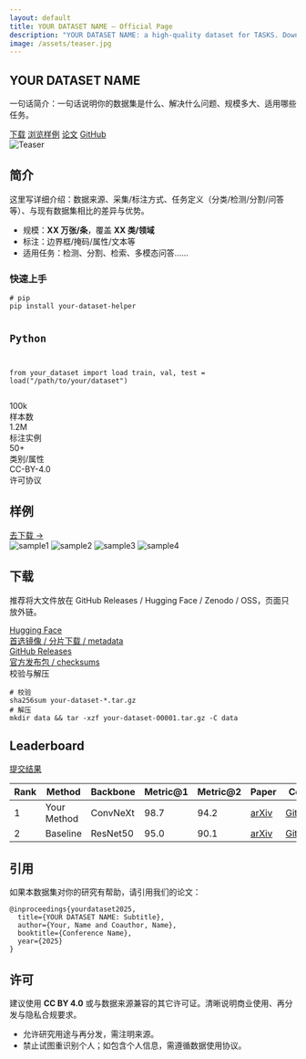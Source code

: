 ```yaml
---
layout: default
title: YOUR DATASET NAME — Official Page
description: "YOUR DATASET NAME: a high-quality dataset for TASKS. Download, browse samples, view leaderboard, and cite the paper."
image: /assets/teaser.jpg
---
```


<!-- Hero -->
<section class="hero-bg">
  <div class="max-w-7xl mx-auto px-4 sm:px-6 lg:px-8 py-16 sm:py-24">
    <div class="grid lg:grid-cols-2 gap-10 items-center">
      <div>
        <h1 class="text-3xl sm:text-5xl font-extrabold tracking-tight leading-tight">YOUR DATASET NAME</h1>
        <p class="mt-5 text-lg text-slate-600 dark:text-slate-300">一句话简介：一句话说明你的数据集是什么、解决什么问题、规模多大、适用哪些任务。</p>
        <div class="mt-6 flex flex-wrap gap-3">
          <a href="#download" class="inline-flex items-center px-4 py-2 rounded-xl bg-blue-600 text-white hover:bg-blue-700">下载</a>
          <a href="#gallery" class="inline-flex items-center px-4 py-2 rounded-xl bg-slate-900 text-white dark:bg-white dark:text-slate-900 hover:opacity-90">浏览样例</a>
          <a href="#paper" class="inline-flex items-center px-4 py-2 rounded-xl border border-slate-300 dark:border-slate-700">论文</a>
          <a href="https://github.com/yourname/yourrepo" target="_blank" class="inline-flex items-center px-4 py-2 rounded-xl border border-slate-300 dark:border-slate-700">GitHub</a>
        </div>
      </div>
      <div class="relative">
        <img src="{{ '/assets/teaser.jpg' | relative_url }}" alt="Teaser" class="w-full rounded-2xl shadow-soft border border-slate-200/70 dark:border-slate-800/70"/>
      </div>
    </div>
  </div>
</section>

<!-- About -->
<section id="about" class="py-16 sm:py-20">
  <div class="max-w-6xl mx-auto px-4 sm:px-6 lg:px-8">
    <div class="grid lg:grid-cols-3 gap-10 items-start">
      <div class="lg:col-span-2">
        <h2 class="text-2xl font-bold">简介</h2>
        <p class="mt-4 text-slate-600 dark:text-slate-300">这里写详细介绍：数据来源、采集/标注方式、任务定义（分类/检测/分割/问答等）、与现有数据集相比的差异与优势。</p>
        <ul class="mt-4 list-disc pl-5 space-y-2 text-slate-600 dark:text-slate-300">
          <li>规模：<b>XX 万张/条</b>，覆盖 <b>XX 类/领域</b></li>
          <li>标注：边界框/掩码/属性/文本等</li>
          <li>适用任务：检测、分割、检索、多模态问答……</li>
        </ul>
      </div>
      <div class="p-5 card bg-white dark:bg-slate-900 border border-slate-200/70 dark:border-slate-800/70 shadow-soft">
        <h3 class="font-semibold">快速上手</h3>
        <pre class="mt-3 text-sm bg-slate-900 text-white p-4 rounded-xl overflow-x-auto"><code># pip
pip install your-dataset-helper

# Python
from your_dataset import load
train, val, test = load("/path/to/your/dataset")
</code></pre>
      </div>
    </div>
  </div>
</section>

<!-- Stats -->
<section id="stats" class="py-12 bg-white/60 dark:bg-slate-900/60">
  <div class="max-w-6xl mx-auto px-4 sm:px-6 lg:px-8">
    <div class="grid grid-cols-2 sm:grid-cols-4 gap-6">
      <div class="p-5 card bg-white dark:bg-slate-900 border border-slate-200/70 dark:border-slate-800/70 text-center">
        <div class="text-3xl font-extrabold">100k</div>
        <div class="text-slate-500 mt-1">样本数</div>
      </div>
      <div class="p-5 card bg-white dark:bg-slate-900 border border-slate-200/70 dark:border-slate-800/70 text-center">
        <div class="text-3xl font-extrabold">1.2M</div>
        <div class="text-slate-500 mt-1">标注实例</div>
      </div>
      <div class="p-5 card bg-white dark:bg-slate-900 border border-slate-200/70 dark:border-slate-800/70 text-center">
        <div class="text-3xl font-extrabold">50+</div>
        <div class="text-slate-500 mt-1">类别/属性</div>
      </div>
      <div class="p-5 card bg-white dark:bg-slate-900 border border-slate-200/70 dark:border-slate-800/70 text-center">
        <div class="text-3xl font-extrabold">CC-BY-4.0</div>
        <div class="text-slate-500 mt-1">许可协议</div>
      </div>
    </div>
  </div>
</section>

<!-- Gallery -->
<section id="gallery" class="py-16 sm:py-20">
  <div class="max-w-6xl mx-auto px-4 sm:px-6 lg:px-8">
    <div class="flex items-center justify-between">
      <h2 class="text-2xl font-bold">样例</h2>
      <a href="#download" class="text-sm text-blue-600 hover:underline">去下载 →</a>
    </div>
    <div class="mt-6 grid grid-cols-2 sm:grid-cols-3 md:grid-cols-4 gap-4">
      <img src="{{ '/assets/samples/sample1.jpg' | relative_url }}" class="w-full h-40 object-cover rounded-xl border border-slate-200/70 dark:border-slate-800/70" alt="sample1"/>
      <img src="{{ '/assets/samples/sample2.jpg' | relative_url }}" class="w-full h-40 object-cover rounded-xl border" alt="sample2"/>
      <img src="{{ '/assets/samples/sample3.jpg' | relative_url }}" class="w-full h-40 object-cover rounded-xl border" alt="sample3"/>
      <img src="{{ '/assets/samples/sample4.jpg' | relative_url }}" class="w-full h-40 object-cover rounded-xl border" alt="sample4"/>
    </div>
  </div>
</section>

<!-- Download -->
<section id="download" class="py-16 sm:py-20 bg-white/60 dark:bg-slate-900/60">
  <div class="max-w-6xl mx-auto px-4 sm:px-6 lg:px-8">
    <h2 class="text-2xl font-bold">下载</h2>
    <p class="mt-3 text-slate-600 dark:text-slate-300">推荐将大文件放在 GitHub Releases / Hugging Face / Zenodo / OSS，页面只放外链。</p>
    <div class="mt-6 grid gap-4 sm:grid-cols-2">
      <a href="https://huggingface.co/datasets/yourname/your-dataset" target="_blank" class="p-5 card bg-white dark:bg-slate-900 border border-slate-200/70 dark:border-slate-800/70 hover:shadow-soft">
        <div class="font-semibold">Hugging Face</div>
        <div class="text-sm text-slate-500">首选镜像 / 分片下载 / metadata</div>
      </a>
      <a href="https://github.com/yourname/yourrepo/releases" target="_blank" class="p-5 card bg-white dark:bg-slate-900 border border-slate-200/70 dark:border-slate-800/70 hover:shadow-soft">
        <div class="font-semibold">GitHub Releases</div>
        <div class="text-sm text-slate-500">官方发布包 / checksums</div>
      </a>
    </div>
    <div class="mt-6 p-5 card bg-white dark:bg-slate-900 border border-slate-200/70 dark:border-slate-800/70">
      <div class="font-semibold">校验与解压</div>
      <pre class="mt-3 text-sm bg-slate-900 text-white p-4 rounded-xl overflow-x-auto"><code># 校验
sha256sum your-dataset-*.tar.gz
# 解压
mkdir data && tar -xzf your-dataset-00001.tar.gz -C data
</code></pre>
    </div>
  </div>
</section>

<!-- Leaderboard -->
<section id="leaderboard" class="py-16 sm:py-20">
  <div class="max-w-6xl mx-auto px-4 sm:px-6 lg:px-8">
    <div class="flex items-center justify-between">
      <h2 class="text-2xl font-bold">Leaderboard</h2>
      <a href="https://github.com/yourname/yourrepo/issues/new?template=submit_result.md" target="_blank" class="text-sm text-blue-600 hover:underline">提交结果</a>
    </div>
    <div class="mt-6 overflow-x-auto">
      <table class="min-w-full text-sm border-separate border-spacing-y-2">
        <thead class="text-left text-slate-500">
          <tr>
            <th class="py-2 pr-6">Rank</th>
            <th class="py-2 pr-6">Method</th>
            <th class="py-2 pr-6">Backbone</th>
            <th class="py-2 pr-6">Metric@1</th>
            <th class="py-2 pr-6">Metric@2</th>
            <th class="py-2 pr-6">Paper</th>
            <th class="py-2 pr-6">Code</th>
          </tr>
        </thead>
        <tbody>
          <tr class="bg-white dark:bg-slate-900 border border-slate-200/70 dark:border-slate-800/70">
            <td class="py-3 px-3">1</td>
            <td class="py-3 px-3 font-medium">Your Method</td>
            <td class="py-3 px-3">ConvNeXt</td>
            <td class="py-3 px-3">98.7</td>
            <td class="py-3 px-3">94.2</td>
            <td class="py-3 px-3"><a href="#" class="text-blue-600">arXiv</a></td>
            <td class="py-3 px-3"><a href="#" class="text-blue-600">GitHub</a></td>
          </tr>
          <tr class="bg-white dark:bg-slate-900 border border-slate-200/70 dark:border-slate-800/70">
            <td class="py-3 px-3">2</td>
            <td class="py-3 px-3 font-medium">Baseline</td>
            <td class="py-3 px-3">ResNet50</td>
            <td class="py-3 px-3">95.0</td>
            <td class="py-3 px-3">90.1</td>
            <td class="py-3 px-3"><a href="#" class="text-blue-600">arXiv</a></td>
            <td class="py-3 px-3"><a href="#" class="text-blue-600">GitHub</a></td>
          </tr>
        </tbody>
      </table>
    </div>
  </div>
</section>

<!-- Citation -->
<section id="citation" class="py-16 sm:py-20 bg-white/60 dark:bg-slate-900/60">
  <div class="max-w-6xl mx-auto px-4 sm:px-6 lg:px-8">
    <h2 class="text-2xl font-bold">引用</h2>
    <p class="mt-3 text-slate-600 dark:text-slate-300">如果本数据集对你的研究有帮助，请引用我们的论文：</p>
    <pre class="mt-4 text-sm bg-slate-900 text-white p-4 rounded-xl overflow-x-auto"><code>@inproceedings{yourdataset2025,
  title={YOUR DATASET NAME: Subtitle},
  author={Your, Name and Coauthor, Name},
  booktitle={Conference Name},
  year={2025}
}
</code></pre>
  </div>
</section>

<!-- License -->
<section id="license" class="py-16 sm:py-20">
  <div class="max-w-6xl mx-auto px-4 sm:px-6 lg:px-8">
    <h2 class="text-2xl font-bold">许可</h2>
    <p class="mt-3 text-slate-600 dark:text-slate-300">建议使用 <b>CC BY 4.0</b> 或与数据来源兼容的其它许可证。清晰说明商业使用、再分发与隐私合规要求。</p>
    <ul class="mt-3 list-disc pl-5 text-slate-600 dark:text-slate-300 space-y-1">
      <li>允许研究用途与再分发，需注明来源。</li>
      <li>禁止试图重识别个人；如包含个人信息，需遵循数据使用协议。</li>
    </ul>
  </div>
</section>
